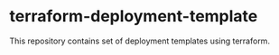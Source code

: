 # terraform-deployment-template
This repository contains set of deployment templates using terraform.
